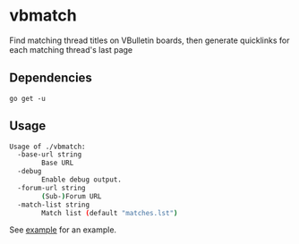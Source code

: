 # vbmatch

Find matching thread titles on VBulletin boards, then generate quicklinks for each matching thread's last page

## Dependencies

```
go get -u
```

## Usage

```bash
Usage of ./vbmatch:
  -base-url string
    	Base URL
  -debug
    	Enable debug output.
  -forum-url string
    	(Sub-)Forum URL
  -match-list string
    	Match list (default "matches.lst")
```

See [example](https://github.com/marthjod/vbmatch/tree/master/example) for an example.
